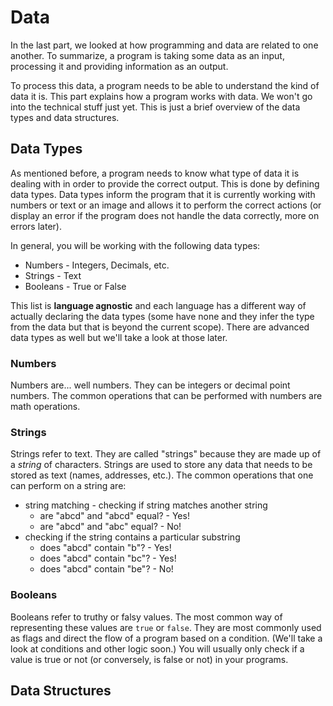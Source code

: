 # Data

In the last part, we looked at how programming and data are related to one another. To summarize, a program is taking some data as an input, processing it and providing information as an output.

To process this data, a program needs to be able to understand the kind of data it is. This part explains how a program works with data. We won't go into the technical stuff just yet. This is just a brief overview of the data types and data structures.

## Data Types

As mentioned before, a program needs to know what type of data it is dealing with in order to provide the correct output. This is done by defining data types. Data types inform the program that it is currently working with numbers or text or an image and allows it to perform the correct actions (or display an error if the program does not handle the data correctly, more on errors later).

In general, you will be working with the following data types:
- Numbers - Integers, Decimals, etc.
- Strings - Text 
- Booleans - True or False

This list is **language agnostic** and each language has a different way of actually declaring the data types (some have none and they infer the type from the data but that is beyond the current scope). There are advanced data types as well but we'll take a look at those later.

### Numbers

Numbers are... well numbers. They can be integers or decimal point numbers. The common operations that can be performed with numbers are math operations.

### Strings

Strings refer to text. They are called "strings" because they are made up of a *string* of characters. Strings are used to store any data that needs to be stored as text (names, addresses, etc.). The common operations that one can perform on a string are:

- string matching - checking if string matches another string
  - are "abcd" and "abcd" equal? - Yes!
  - are "abcd" and "abc" equal? - No!
- checking if the string contains a particular substring 
  - does "abcd" contain "b"? - Yes!
  - does "abcd" contain "bc"? - Yes!
  - does "abcd" contain "be"? - No!

### Booleans

Booleans refer to truthy or falsy values. The most common way of representing these values are `true` or `false`. They are most commonly used as flags and direct the flow of a program based on a condition. (We'll take a look at conditions and other logic soon.)
You will usually only check if a value is true or not (or conversely, is false or not) in your programs.


## Data Structures
